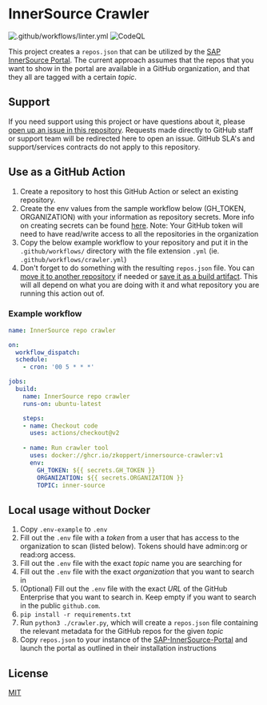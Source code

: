 # InnerSource Crawler

![.github/workflows/linter.yml](https://github.com/zkoppert/innersource-crawler/actions/workflows/linter.yml/badge.svg) ![CodeQL](https://github.com/zkoppert/innersource-crawler/actions/workflows/codeql-analysis.yml/badge.svg)

This project creates a `repos.json` that can be utilized by the [SAP InnerSource Portal][SAP-InnerSource-Portal]. The current approach assumes that the repos that you want to show in the portal are available in a GitHub organization, and that they all are tagged with a certain _topic_.

## Support

If you need support using this project or have questions about it, please [open up an issue in this repository](https://github.com/zkoppert/innersource-crawler/issues). Requests made directly to GitHub staff or support team will be redirected here to open an issue. GitHub SLA's and support/services contracts do not apply to this repository.

## Use as a GitHub Action

1. Create a repository to host this GitHub Action or select an existing repository.
1. Create the env values from the sample workflow below (GH_TOKEN, ORGANIZATION) with your information as repository secrets. More info on creating secrets can be found [here](https://docs.github.com/en/actions/security-guides/encrypted-secrets).
Note: Your GitHub token will need to have read/write access to all the repositories in the organization
1. Copy the below example workflow to your repository and put it in the `.github/workflows/` directory with the file extension `.yml` (ie. `.github/workflows/crawler.yml`)
1. Don't forget to do something with the resulting `repos.json` file. You can [move it to another repository](https://github.com/marketplace/actions/push-a-file-to-another-repository) if needed or [save it as a build artifact](https://github.com/actions/upload-artifact). This will all depend on what you are doing with it and what repository you are running this action out of.

### Example workflow

```yaml
name: InnerSource repo crawler

on:
  workflow_dispatch:
  schedule:
    - cron: '00 5 * * *'

jobs:
  build:
    name: InnerSource repo crawler
    runs-on: ubuntu-latest

    steps:
    - name: Checkout code
      uses: actions/checkout@v2
    
    - name: Run crawler tool
      uses: docker://ghcr.io/zkoppert/innersource-crawler:v1
      env:
        GH_TOKEN: ${{ secrets.GH_TOKEN }}
        ORGANIZATION: ${{ secrets.ORGANIZATION }}
        TOPIC: inner-source
```

## Local usage without Docker

1. Copy `.env-example` to `.env`
1. Fill out the `.env` file with a _token_ from a user that has access to the organization to scan (listed below). Tokens should have admin:org or read:org access.
1. Fill out the `.env` file with the exact _topic_ name you are searching for
1. Fill out the `.env` file with the exact _organization_ that you want to search in
1. (Optional) Fill out the `.env` file with the exact _URL_ of the GitHub Enterprise that you want to search in. Keep empty if you want to search in the  public `github.com`.
1. `pip install -r requirements.txt`
1. Run `python3 ./crawler.py`, which will create a `repos.json` file containing the relevant metadata for the GitHub repos for the given _topic_
1. Copy `repos.json` to your instance of the [SAP-InnerSource-Portal][SAP-InnerSource-Portal] and launch the portal as outlined in their installation instructions

[SAP-InnerSource-Portal]: https://github.com/sap/project-portal-for-InnerSource

## License

[MIT](LICENSE)
